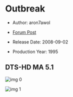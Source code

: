 # Outbreak

* Author: aron7awol

* [Forum Post](https://www.avsforum.com/threads/bass-eq-for-filtered-movies.2995212/post-59376394)

* Release Date: 2008-09-02
* Production Year: 1995

## DTS-HD MA 5.1

![img 0](https://i.imgur.com/zQnq9Wi.jpg)

![img 1](https://i.imgur.com/Ct4u0Ym.png)

